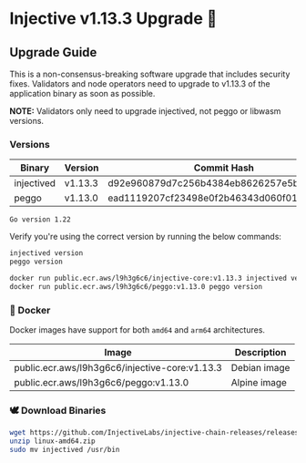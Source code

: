 # Injective v1.13.3 Upgrade 🥷

## Upgrade Guide
This is a non-consensus-breaking software upgrade that includes security fixes. Validators and node operators need to upgrade to v1.13.3 of the application binary as soon as possible.

**NOTE:** Validators only need to upgrade injectived, not peggo or libwasm versions.

### Versions

| Binary    | Version |Commit Hash
| -------- | ------- |------- |
| injectived  | v1.13.3   |d92e960879d7c256b4384eb8626257e5b6183022|
| peggo  | v1.13.0   |ead1119207cf23498e0f2b46343d060f01e7b353|

`Go version 1.22`

Verify you're using the correct version by running the below commands:
```bash
injectived version
peggo version
```

```bash
docker run public.ecr.aws/l9h3g6c6/injective-core:v1.13.3 injectived version
docker run public.ecr.aws/l9h3g6c6/peggo:v1.13.0 peggo version
```

### 🐳 Docker

Docker images have support for both `amd64` and `arm64` architectures.

| Image    | Description |
| -------- | ------- |
| public.ecr.aws/l9h3g6c6/injective-core:v1.13.3 | Debian image |
| public.ecr.aws/l9h3g6c6/peggo:v1.13.0 | Alpine image |

### 🕊️ Download Binaries

```bash
wget https://github.com/InjectiveLabs/injective-chain-releases/releases/download/release-prod-1734610315/linux-amd64.zip
unzip linux-amd64.zip
sudo mv injectived /usr/bin
```
